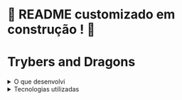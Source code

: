 # :construction: README customizado em construção ! :construction:
<!-- Olá, Tryber!
Esse é apenas um arquivo inicial para o README do seu projeto no qual você pode customizar e reutilizar todas as vezes que for executar o trybe-publisher.

Para deixá-lo com a sua cara, basta alterar o seguinte arquivo da sua máquina: ~/.student-repo-publisher/custom/_NEW_README.md

É essencial que você preencha esse documento por conta própria, ok?
Não deixe de usar nossas dicas de escrita de README de projetos, e deixe sua criatividade brilhar!
:warning: IMPORTANTE: você precisa deixar nítido:
- quais arquivos/pastas foram desenvolvidos por você; 
- quais arquivos/pastas foram desenvolvidos por outra pessoa estudante;
- quais arquivos/pastas foram desenvolvidos pela Trybe.
-->

# Trybers and Dragons 

<details><summary>O que desenvolvi</summary>

Apliquei os princípios da arquitetura SOLID e os princípios de POO em uma estrutura de jogos de interpretação de papéis, mais conhecidos como jogos RPG (Role Playing Game).

</details>

<details><summary>Tecnologias utilizadas</summary>

- Typescript
- POO
- SOLID

</details>
